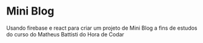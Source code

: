# Mini Blog

Usando firebase e react para criar um projeto de Mini Blog a fins de estudos do curso do Matheus Battisti do Hora de Codar